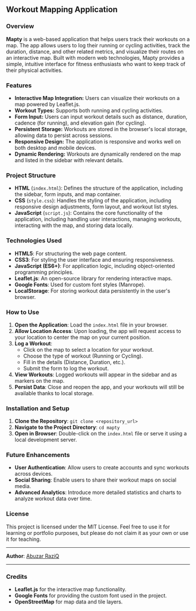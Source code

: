 ## Workout Mapping Application

### Overview
**Mapty** is a web-based application that helps users track their workouts on a map. The app allows users to log their running or cycling activities, track the duration, distance, and other related metrics, and visualize their routes on an interactive map. Built with modern web technologies, Mapty provides a simple, intuitive interface for fitness enthusiasts who want to keep track of their physical activities.

### Features
- **Interactive Map Integration:** Users can visualize their workouts on a map powered by Leaflet.js.
- **Workout Types:** Supports both running and cycling activities.
- **Form Input:** Users can input workout details such as distance, duration, cadence (for running), and elevation gain (for cycling).
- **Persistent Storage:** Workouts are stored in the browser's local storage, allowing data to persist across sessions.
- **Responsive Design:** The application is responsive and works well on both desktop and mobile devices.
- **Dynamic Rendering:** Workouts are dynamically rendered on the map and listed in the sidebar with relevant details.

### Project Structure
- **HTML** (`index.html`): Defines the structure of the application, including the sidebar, form inputs, and map container.
- **CSS** (`style.css`): Handles the styling of the application, including responsive design adjustments, form layout, and workout list styles.
- **JavaScript** (`script.js`): Contains the core functionality of the application, including handling user interactions, managing workouts, interacting with the map, and storing data locally.

### Technologies Used
- **HTML5**: For structuring the web page content.
- **CSS3**: For styling the user interface and ensuring responsiveness.
- **JavaScript (ES6+)**: For application logic, including object-oriented programming principles.
- **Leaflet.js**: An open-source library for rendering interactive maps.
- **Google Fonts**: Used for custom font styles (Manrope).
- **LocalStorage**: For storing workout data persistently in the user's browser.

### How to Use
1. **Open the Application**: Load the `index.html` file in your browser.
2. **Allow Location Access**: Upon loading, the app will request access to your location to center the map on your current position.
3. **Log a Workout**:
   - Click on the map to select a location for your workout.
   - Choose the type of workout (Running or Cycling).
   - Fill in the details (Distance, Duration, etc.).
   - Submit the form to log the workout.
4. **View Workouts**: Logged workouts will appear in the sidebar and as markers on the map.
5. **Persist Data**: Close and reopen the app, and your workouts will still be available thanks to local storage.

### Installation and Setup
1. **Clone the Repository**: `git clone <repository_url>`
2. **Navigate to the Project Directory**: `cd mapty`
3. **Open in Browser**: Double-click on the `index.html` file or serve it using a local development server.

### Future Enhancements
- **User Authentication**: Allow users to create accounts and sync workouts across devices.
- **Social Sharing**: Enable users to share their workout maps on social media.
- **Advanced Analytics**: Introduce more detailed statistics and charts to analyze workout data over time.

### License
This project is licensed under the MIT License. Feel free to use it for learning or portfolio purposes, but please do not claim it as your own or use it for teaching.

---

**Author**: [Abuzar RaziQ](https://www.github.com/abuzarraziqgithub)

---

### Credits
- **Leaflet.js** for the interactive map functionality.
- **Google Fonts** for providing the custom font used in the project.
- **OpenStreetMap** for map data and tile layers.